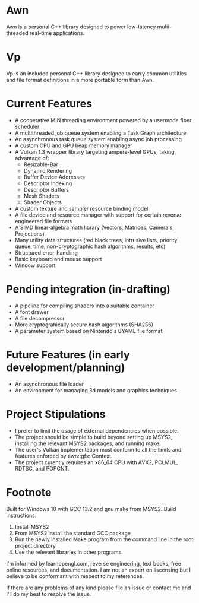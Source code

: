 # Awn
Awn is a personal C++ library designed to power low-latency multi-threaded real-time applications.

# Vp
Vp is an included personal C++ library designed to carry common utilities and file format definitions in a more portable form than Awn.

# Current Features
* A cooperative M:N threading environment powered by a usermode fiber scheduler
* A multithreaded job queue system enabling a Task Graph architecture
* An asynchronous task queue system enabling async job processing
* A custom CPU and GPU heap memory manager
* A Vulkan 1.3 wrapper library targeting ampere-level GPUs, taking advantage of: 
  * Resizable-Bar
  * Dynamic Rendering
  * Buffer Device Addresses
  * Descriptor Indexing
  * Descriptor Buffers
  * Mesh Shaders
  * Shader Objects
* A custom texture and sampler resource binding model
* A file device and resource manager with support for certain reverse engineered file formats
* A SIMD linear-algebra math library (Vectors, Matrices, Camera's, Projections)
* Many utility data structures (red black trees, intrusive lists, priority queue, time, non-cryptographic hash algorithms, results, etc)
* Structured error-handling
* Basic keyboard and mouse support
* Window support

# Pending integration (in-drafting)
* A pipeline for compiling shaders into a suitable container
* A font drawer
* A file decompressor
* More cryptograhically secure hash algorithms (SHA256)
* A parameter system based on Nintendo's BYAML file format

# Future Features (in early development/planning)
* An asynchronous file loader
* An environment for managing 3d models and graphics techniques

# Project Stipulations
* I prefer to limit the usage of external dependencies when possible.
* The project should be simple to build beyond setting up MSYS2, installing the relevant MSYS2 packages, and running make.
* The user's Vulkan implementation must conform to all the limits and features enforced by awn::gfx::Context.
* The project curently requires an x86_64 CPU with AVX2, PCLMUL, RDTSC, and POPCNT.

# Footnote
Built for Windows 10 with GCC 13.2 and gnu make from MSYS2. 
Build instructions:
1. Install MSYS2 
2. From MSYS2 install the standard GCC package
3. Run the newly installed Make program from the command line in the root project directory
4. Use the relevant libraries in other programs.

I'm informed by learnopengl.com, reverse engineering, text books, free online resources, and documentation. I am not an expert on liscensing but I believe to be conformant with respect to my references.

If there are any problems of any kind please file an issue or contact me and I'll do my best to resolve the issue.
